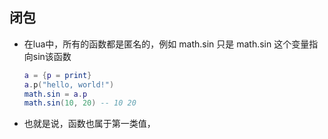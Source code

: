 ## 闭包

- 在lua中，所有的函数都是匿名的，例如 math.sin 只是 math.sin 这个变量指向sin该函数

  ```lua
  a = {p = print}
  a.p("hello, world!")
  math.sin = a.p
  math.sin(10, 20) -- 10 20
  ```

- 也就是说，函数也属于第一类值，
